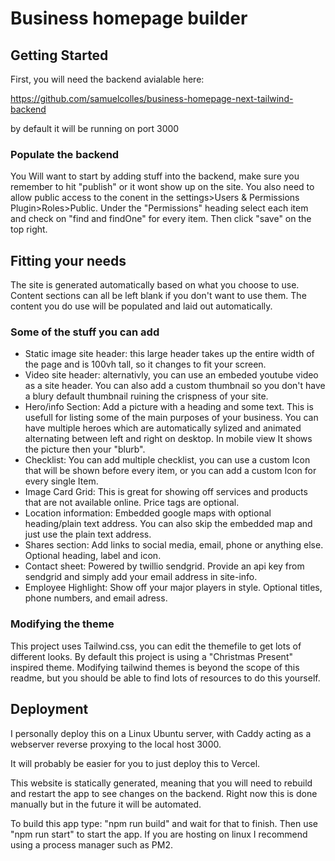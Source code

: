 # Business homepage builder

## Getting Started

First, you will need the backend avialable here:

<https://github.com/samuelcolles/business-homepage-next-tailwind-backend>

by default it will be running on port 3000

### Populate the backend

You Will want to start by adding stuff into the backend, make sure you remember to hit "publish" or it wont show up on the site. You also need to allow public access to the conent in the settings>Users & Permissions Plugin>Roles>Public. Under the "Permissions" heading select each item and check on "find and findOne" for every item. Then click "save" on the top right.

## Fitting your needs

The site is generated automatically based on what you choose to use. Content sections can all be left blank if you don't want to use them. The content you do use will be populated and laid out automatically.

### Some of the stuff you can add

- Static image site header: this large header takes up the entire width of the page and is 100vh tall, so it changes to fit your screen.
- Video site header: alternativly, you can use an embeded youtube video as a site header. You can also add a custom thumbnail so you don't have a blury default thumbnail ruining the crispness of your site.
- Hero/info Section: Add a picture with a heading and some text. This is usefull for listing some of the main purposes of your business. You can have multiple heroes which are automatically sylized and animated alternating between left and right on desktop. In mobile view It shows the picture then your "blurb".
- Checklist: You can add multiple checklist, you can use a custom Icon that will be shown before every item, or you can add a custom Icon for every single Item.
- Image Card Grid: This is great for showing off services and products that are not available online. Price tags are optional.
- Location information: Embedded google maps with optional heading/plain text address. You can also skip the embedded map and just use the plain text address.
- Shares section: Add links to social media, email, phone or anything else. Optional heading, label and icon.
- Contact sheet: Powered by twillio sendgrid. Provide an api key from sendgrid and simply add your email address in site-info.
- Employee Highlight: Show off your major players in style. Optional titles, phone numbers, and email adress.

### Modifying the theme

This project uses Tailwind.css, you can edit the themefile to get lots of different looks. By default this project is using a "Christmas Present" inspired theme. Modifying tailwind themes is beyond the scope of this readme, but you should be able to find lots of resources to do this yourself.

## Deployment

I personally deploy this on a Linux Ubuntu server, with Caddy acting as a webserver reverse proxying to the local host 3000.

It will probably be easier for you to just deploy this to Vercel.

This website is statically generated, meaning that you will need to rebuild and restart the app to see changes on the backend. Right now this is done manually but in the future it will be automated.

To build this app type: "npm run build" and wait for that to finish. Then use "npm run start" to start the app. If you are hosting on linux I recommend using a process manager such as PM2.
